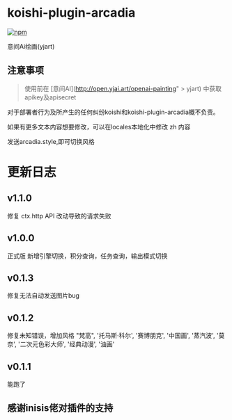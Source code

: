 # koishi-plugin-arcadia

[![npm](https://img.shields.io/npm/v/koishi-plugin-arcadia?style=flat-square)](https://www.npmjs.com/package/koishi-plugin-arcadia)

意间Ai绘画(yjart)

## 注意事项 
> 使用前在 [意间AI](http://open.yjai.art/openai-painting" > yjart) 中获取apikey及apisecret

对于部署者行为及所产生的任何纠纷koishi和koishi-plugin-arcadia概不负责。

如果有更多文本内容想要修改，可以在locales本地化中修改 zh 内容

发送arcadia.style,即可切换风格

# 更新日志
## v1.1.0
>
修复 ctx.http API 改动导致的请求失败
## v1.0.0
>
正式版
新增引擎切换，积分查询，任务查询，输出模式切换

## v0.1.3
>
修复无法自动发送图片bug

## v0.1.2
>
修复未知错误，增加风格
"梵高",
'托马斯·科尔',
'赛博朋克',
'中国画',
'蒸汽波',
'莫奈',
'二次元色彩大师',
'经典动漫',
'油画'

## v0.1.1
>
能跑了

## 感谢inisis佬对插件的支持